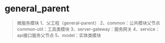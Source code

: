 # general_parent

> 微服务模块
> 1、父工程（general-parent）
> 2、common：公共模块父节点common-util：工具类模块
> 3、server-gateway：服务网关
> 4、service：api接口服务父节点
> 5、model：实体类模块
